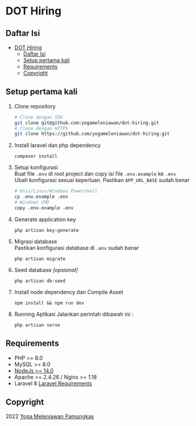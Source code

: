 # DOT Hiring

## Daftar Isi
- [DOT Hiring](#dot-hiring)
  - [Daftar Isi](#daftar-isi)
  - [Setup pertama kali](#setup-pertama-kali)
  - [Requirements](#requirements)
  - [Copyright](#copyright)

## Setup pertama kali
1. Clone repository
	```bash
	# Clone dengan SSH
	git clone git@github.com:yogameleniawan/dot-hiring.git
	# Clone dengan HTTPS
	git clone https://github.com/yogameleniawan/dot-hiring.git
	```
2. Install laravel dan php dependency
	```
	composer install
	```
3. Setup konfigurasi  
Buat file `.env` di root project dan copy isi file `.env.example` ke `.env`  
Ubah konfigurasi sesuai keperluan. Pastikan `APP_URL_BASE` sudah benar
	```bash
	# Unix/Linux/Windows Powershell
	cp .env.example .env
	# Windows CMD
	copy .env.example .env
	```
4. Generate application key
	```
	php artisan key:generate
	```
5. Migrasi database  
Pastikan konfigurasi database di `.env` sudah benar
	```
	php artisan migrate
	```
6. Seed database _[opsional]_
	```
	php artisan db:seed
	```
7. Install node dependency dan Compile Asset
	```
	npm install && npm run dev
	```
8. Running Aplikasi
    Jalankan perintah dibawah ini :
    ```
	php artisan serve
    ```
    
## Requirements
- PHP >= 8.0
- MySQL >= 8.0
- [NodeJs >= 14.0](https://nodejs.org/en/download/)
- Apache >= 2.4.26 / Nginx >= 1.18
- Laravel 8 [Laravel Requirements](https://laravel.com/docs/9.x/installation)

## Copyright
2022 [Yoga Meleniawan Pamungkas](https://www.linked.in/id/yogameleniawan)   
